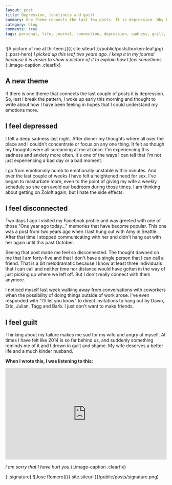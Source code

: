 ```yaml
---
layout: post
title: Depression, loneliness and guilt
summary: One theme connects the last few posts. It is depression. Why break the pattern right? I woke up early this morning and needed to write what I have been feeling.
category: blog
comments: true
tags: personal, life, journal, connection, depression, sadness, guilt, affair,
---
```


![A picture of me at thirteen.]({{ site.siteurl }}/public/posts/broken-leaf.jpg){:.post-hero}
_I picked up this leaf two years ago. I keep it in my journal because it is easier to show a picture of it to explain how I feel sometimes._{:.image-caption .clearfix}

## A new theme

If there is one theme that connects the last couple of posts it is depression. So, lest I break the pattern, I woke up early this morning and thought to write about how I have been feeling in hopes that I could understand my emotions more.

## I feel depressed

I felt a deep sadness last night. After dinner my thoughts where all over the place and I couldn't concentrate or focus on any one thing. It felt as though my thoughts were all screaming at me at once. I'm experiencing this sadness and anxiety more often. It's one of the ways I can tell that I'm not just experiencing a bad day or a bad moment.

I go from emotionally numb to emotionally unstable within minutes. And over the last couple of weeks I have felt a heightened need for sex. I've began to masturbate more, even to the point of giving my wife a weekly schedule so she can avoid our bedroom during those times. I am thinking about getting on Zoloft again, but I hate the side effects.

## I feel disconnected

Two days I ago I visited my Facebook profile and was greeted with one of those "One year ago today..." memories that have become popular. This one was a post from two years ago when I last hung out with Amy in Seattle. After that time I stopped communicating with her and didn't hang out with her again until this past October.

Seeing that post made me feel so disconnected. The thought dawned on me that I am forty-five and that I don't have a single person that I can call a friend. That is a bit melodramatic because I know at least three individuals that I can call and neither time nor distance would have gotten in the way of just picking up where we left off. But I don't really connect with them anymore.

I noticed myself last week walking away from conversations with coworkers when the possibility of doing things outside of work arose. I've even responded with "I'll let you know" to direct invitations to hang out by Dawn, Eric, Julian, Tagg and Barb. I just don't want to make friends.

## I feel guilt

Thinking about my failure makes me sad for my wife and angry at myself. At times I have felt like 2014 is so far behind us, and suddenly something reminds me of it and I drown in guilt and shame. My wife deserves a better life and a much kinder husband.

**When I wrote this, I was listening to this:**

 <style>.embed-container { position: relative; padding-bottom: 56.25%; height: 0; overflow: hidden; max-width: 100%; } .embed-container iframe, .embed-container object, .embed-container embed { position: absolute; top: 0; left: 0; width: 100%; height: 100%; }</style>
<div class='embed-container'><iframe src='https://www.youtube.com/embed/qju3FEcKTrw?rel=0&amp;t=27s&amp;showinfo=0' frameborder='0' allowfullscreen></iframe></div>

_I am sorry that I have hurt you._{:.image-caption .clearfix}

{:.signature}
![Jose Romero]({{ site.siteurl }}/public/posts/signature.png)
